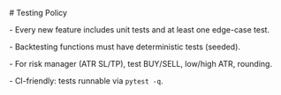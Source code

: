 \# Testing Policy

\- Every new feature includes unit tests and at least one edge-case test.

\- Backtesting functions must have deterministic tests (seeded).

\- For risk manager (ATR SL/TP), test BUY/SELL, low/high ATR, rounding.

\- CI-friendly: tests runnable via `pytest -q`.


